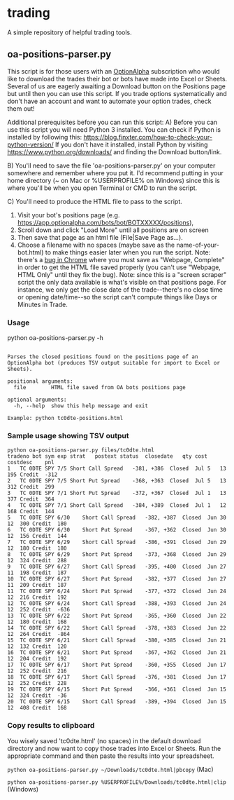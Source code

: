# trading

A simple repository of helpful trading tools.

## oa-positions-parser.py
This script is for those users with an [OptionAlpha](https://optionalpha.com) subscription who would like to download the
trades their bot or bots have made into Excel or Sheets. Several of us are eagerly awaiting a Download
button on the Positions page but until then you can use this script.  If you trade options systematically
and don't have an account and want to automate your option trades, check them out!

Additional prerequisites before you can run this script:
A) Before you can use this script you will need Python 3 installed.
You can check if Python is installed by following this: https://blog.finxter.com/how-to-check-your-python-version/
If you don't have it installed, install Python by visiting https://www.python.org/downloads/ and finding the Download button/link.

B) You'll need to save the file 'oa-positions-parser.py' on your computer somewhere and remember where you put it.
I'd recommend putting in your home directory (~ on Mac or %USERPROFILE% on Windows) since this is where you'll be
when you open Terminal or CMD to run the script.

C) You'll need to produce the HTML file to pass to the script. 
  1) Visit your bot's positions page (e.g. https://app.optionalpha.com/bots/bot/BOTXXXXX/positions),
  2) Scroll down and click "Load More" until all positions are on screen
  3) Then save that page as an html file (File|Save Page as...). 
  4) Choose a filename with no spaces (maybe save as the name-of-your-bot.html) to make things easier later when you run the script.
Note: there's a [bug in Chrome](https://support.google.com/chrome/thread/4239329/chrome-webpage-save-as-for-webpage-html-only-option-no-longer-works?hl=en)
where you must save as "Webpage, Complete" in order to get the HTML file saved 
properly (you can't use "Webpage, HTML Only" until they fix the bug). 
Note: since this is a "screen scraper" script the only data available is what's visible on that positions page. For instance,
we only get the close date of the trade--there's no close time or opening date/time--so the script can't compute things like 
Days or Minutes in Trade.


### Usage
python oa-positions-parser.py -h
```usage: oa-positions-parser.py [-h] file

Parses the closed positions found on the positions page of an OptionAlpha bot (produces TSV output suitable for import to Excel or Sheets).

positional arguments:
  file        HTML file saved from OA bots positions page

optional arguments:
  -h, --help  show this help message and exit

Example: python tc0dte-positions.html
```

### Sample usage showing TSV output
```
python oa-positions-parser.py files/tc0dte.html
tradeno	bot	sym	exp	strat	postext	status	closedate	qty	cost	costdesc	pnl
1	TC 0DTE	SPY	7/5	Short Call Spread	-381, +386	Closed	Jul 5	13	195	Credit	-312
2	TC 0DTE	SPY	7/5	Short Put Spread	-368, +363	Closed	Jul 5	13	312	Credit	299
3	TC 0DTE	SPY	7/1	Short Put Spread	-372, +367	Closed	Jul 1	13	377	Credit	364
4	TC 0DTE	SPY	7/1	Short Call Spread	-384, +389	Closed	Jul 1	12	168	Credit	144
5	TC 0DTE	SPY	6/30	Short Call Spread	-382, +387	Closed	Jun 30	12	300	Credit	180
6	TC 0DTE	SPY	6/30	Short Put Spread	-367, +362	Closed	Jun 30	12	156	Credit	144
7	TC 0DTE	SPY	6/29	Short Call Spread	-386, +391	Closed	Jun 29	12	180	Credit	180
8	TC 0DTE	SPY	6/29	Short Put Spread	-373, +368	Closed	Jun 29	12	324	Credit	288
9	TC 0DTE	SPY	6/27	Short Call Spread	-395, +400	Closed	Jun 27	11	198	Credit	187
10	TC 0DTE	SPY	6/27	Short Put Spread	-382, +377	Closed	Jun 27	11	209	Credit	187
11	TC 0DTE	SPY	6/24	Short Put Spread	-377, +372	Closed	Jun 24	12	216	Credit	192
12	TC 0DTE	SPY	6/24	Short Call Spread	-388, +393	Closed	Jun 24	12	252	Credit	-636
13	TC 0DTE	SPY	6/22	Short Put Spread	-365, +360	Closed	Jun 22	12	180	Credit	168
14	TC 0DTE	SPY	6/22	Short Call Spread	-378, +383	Closed	Jun 22	12	264	Credit	-864
15	TC 0DTE	SPY	6/21	Short Call Spread	-380, +385	Closed	Jun 21	12	132	Credit	120
16	TC 0DTE	SPY	6/21	Short Put Spread	-367, +362	Closed	Jun 21	12	204	Credit	192
17	TC 0DTE	SPY	6/17	Short Put Spread	-360, +355	Closed	Jun 17	12	252	Credit	216
18	TC 0DTE	SPY	6/17	Short Call Spread	-376, +381	Closed	Jun 17	12	252	Credit	228
19	TC 0DTE	SPY	6/15	Short Put Spread	-366, +361	Closed	Jun 15	12	324	Credit	-36
20	TC 0DTE	SPY	6/15	Short Call Spread	-389, +394	Closed	Jun 15	12	408	Credit	168
```


### Copy results to clipboard
You wisely saved 'tc0dte.html' (no spaces) in the default download directory and now want to 
copy those trades into Excel or Sheets.  Run the appropriate command and then paste the results into
your spreadsheet.

```python oa-positions-parser.py ~/Downloads/tc0dte.html|pbcopy``` (Mac)

```python oa-positions-parser.py %USERPROFILE%/Downloads/tc0dte.html|clip``` (Windows)
